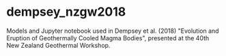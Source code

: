# dempsey_nzgw2018
Models and Jupyter notebook used in Dempsey et al. (2018) "Evolution and Eruption of Geothermally Cooled Magma Bodies", presented at the 40th New Zealand Geothermal Workshop.
